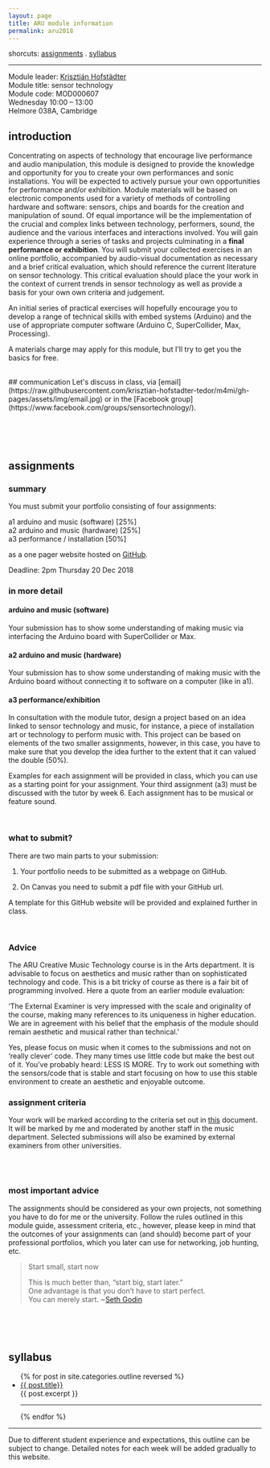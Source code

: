 ```yaml
---
layout: page
title: ARU module information
permalink: aru2018
---
```

<!--
change syllabus and outline post (minimal)
find good video submissions 2017 and before and upload to Youtube/embed if OK with student;
create GitHub template;
find Guest talk;
find job prospects;

-->


shorcuts: [assignments](#assignments) . [syllabus](#syllabus)   

---

Module leader: [Krisztián Hofstädter](https://khofstadter.info)  
Module title: sensor technology   
Module code: MOD000607   
Wednesday 10:00 – 13:00    
Helmore 038A, Cambridge
<br>
## introduction
Concentrating on aspects of technology that encourage live performance and audio manipulation, this module is designed to provide the knowledge and opportunity for you to create your own performances and sonic installations. You will be expected to actively pursue your own opportunities for performance and/or exhibition. Module materials will be based on electronic components used for a variety of methods of controlling hardware and software: sensors, chips and boards for the creation and manipulation of sound. Of equal importance will be the implementation of the crucial and complex links between technology, performers, sound, the audience and the various interfaces and interactions involved. You will gain experience through a series of tasks and projects culminating in a **final performance or exhibition**. You will submit your collected exercises in an online portfolio, accompanied by audio-visual documentation as necessary and a brief critical evaluation, which should reference the current literature on sensor technology. This critical evaluation should place the your work in the context of current trends in sensor technology as well as provide a basis for your own own criteria and judgement.

An initial series of practical exercises will hopefully encourage you to develop a range of technical skills with embed systems (Arduino) and the use of appropriate computer software (Arduino C, SuperCollider, Max, Processing).

A materials charge may apply for this module, but I'll try to get you the basics for free.

<br>
## communication
Let's discuss in class, via [email](https://raw.githubusercontent.com/krisztian-hofstadter-tedor/m4mi/gh-pages/assets/img/email.jpg) or in the [Facebook group](https://www.facebook.com/groups/sensortechnology/).

<br><br><br>

<a name="assignments"></a>
## assignments
### summary
You must submit your portfolio consisting of four assignments:

a1 arduino and music (software) [25%]  
a2 arduino and music (hardware) [25%]   
a3 performance / installation [50%]

as a one pager website hosted on [GitHub](https://github.com/).

Deadline: 2pm Thursday 20 Dec 2018
<br>

### in more detail

#### arduino and music (software)
Your submission has to show some understanding of making music via interfacing the Arduino board with SuperCollider or Max.

#### a2 arduino and music (hardware)
Your submission has to show some understanding of making music with the Arduino board without connecting it to software on a computer (like in a1).

#### a3 performance/exhibition
In consultation with the module tutor, design a project based on an idea linked to sensor technology and music, for instance, a piece of installation art or technology to perform music with. This project can be based on elements of the two smaller assignments, however, in this case, you have to make sure that you develop the idea further to the extent that it can valued the double (50%).
<br>

Examples for each assignment will be provided in class, which you can use as a starting point for your assignment. Your third assignment (a3) must be discussed with the tutor by week 6. Each assignment has to be musical or feature sound.

<br>


### what to submit?

There are two main parts to your submission:

1) Your portfolio needs to be submitted as a webpage on GitHub.

2) On Canvas you need to submit a pdf file with your GitHub url.

A template for this GitHub website will be provided and explained further in class.

<br>

### Advice

The ARU Creative Music Technology course is in the Arts department. It is advisable to focus on aesthetics and music rather than on sophisticated technology and code. This is a bit tricky of course as there is a fair bit of programming involved. Here a quote from an earlier module evaluation:

‘The External Examiner is very impressed with the scale and originality of the course, making many references to its uniqueness in higher education. We are in agreement with his belief that the emphasis of the module should remain aesthetic and musical rather than technical.’

Yes, please focus on music when it comes to the submissions and not on ‘really clever’ code. They many times use little code but make the best out of it. You’ve probably heard: LESS IS MORE. Try to work out something with the sensors/code that is stable and start focusing on how to use this stable environment to create an aesthetic and enjoyable outcome.

### assignment criteria
Your work will be marked according to the criteria set out in [this](https://github.com/krisztian-hofstadter-tedor/m4mi/blob/gh-pages/assets/txt/marking_criteria.pdf) document. It will be marked by me and moderated by another staff in the music department. Selected submissions will also be examined by external examiners from other universities.

<br><br>

### most important advice
The assignments should be considered as your own projects, not something you have to do for me or the university. Follow the rules outlined in this module guide, assessment criteria, etc., however, please keep in mind that the outcomes of your assignments can (and should) become part of your professional portfolios, which you later can use for networking, job hunting, etc.

> Start small, start now   
>    
> This is much better than, “start big, start later.”   
> One advantage is that you don’t have to start perfect.   
> You can merely start. ~[Seth Godin](https://seths.blog/)

<br><br><br>

<a name="syllabus"></a>
## syllabus

<ul class="myposts">
{% for post in site.categories.outline reversed %}
    <li><a href="{{ post.url }}">{{ post.title}}</a>
    </li>
      {{ post.excerpt }}
      <hr>
{% endfor %}
</ul>

---

Due to different student experience and expectations, this outline can be subject to change. Detailed notes for each week will be added gradually to this website.
